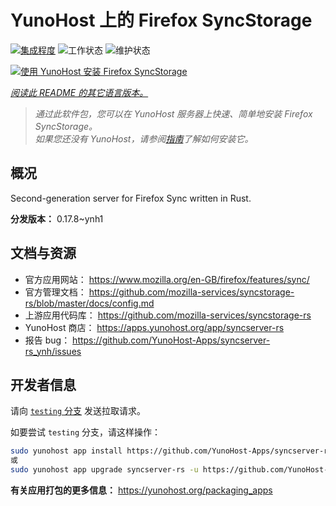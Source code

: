 <!--
注意：此 README 由 <https://github.com/YunoHost/apps/tree/master/tools/readme_generator> 自动生成
请勿手动编辑。
-->

# YunoHost 上的 Firefox SyncStorage

[![集成程度](https://dash.yunohost.org/integration/syncserver-rs.svg)](https://ci-apps.yunohost.org/ci/apps/syncserver-rs/) ![工作状态](https://ci-apps.yunohost.org/ci/badges/syncserver-rs.status.svg) ![维护状态](https://ci-apps.yunohost.org/ci/badges/syncserver-rs.maintain.svg)

[![使用 YunoHost 安装 Firefox SyncStorage](https://install-app.yunohost.org/install-with-yunohost.svg)](https://install-app.yunohost.org/?app=syncserver-rs)

*[阅读此 README 的其它语言版本。](./ALL_README.md)*

> *通过此软件包，您可以在 YunoHost 服务器上快速、简单地安装 Firefox SyncStorage。*  
> *如果您还没有 YunoHost，请参阅[指南](https://yunohost.org/install)了解如何安装它。*

## 概况

Second-generation server for Firefox Sync written in Rust.


**分发版本：** 0.17.8~ynh1
## 文档与资源

- 官方应用网站： <https://www.mozilla.org/en-GB/firefox/features/sync/>
- 官方管理文档： <https://github.com/mozilla-services/syncstorage-rs/blob/master/docs/config.md>
- 上游应用代码库： <https://github.com/mozilla-services/syncstorage-rs>
- YunoHost 商店： <https://apps.yunohost.org/app/syncserver-rs>
- 报告 bug： <https://github.com/YunoHost-Apps/syncserver-rs_ynh/issues>

## 开发者信息

请向 [`testing` 分支](https://github.com/YunoHost-Apps/syncserver-rs_ynh/tree/testing) 发送拉取请求。

如要尝试 `testing` 分支，请这样操作：

```bash
sudo yunohost app install https://github.com/YunoHost-Apps/syncserver-rs_ynh/tree/testing --debug
或
sudo yunohost app upgrade syncserver-rs -u https://github.com/YunoHost-Apps/syncserver-rs_ynh/tree/testing --debug
```

**有关应用打包的更多信息：** <https://yunohost.org/packaging_apps>
